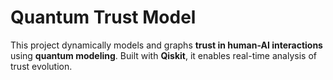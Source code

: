 # Quantum Trust Model

This project dynamically models and graphs **trust in human-AI interactions** using **quantum modeling**. Built with **Qiskit**, it enables real-time analysis of trust evolution.
